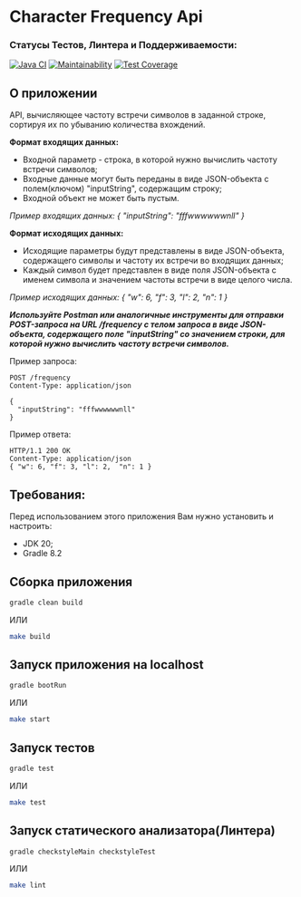 # Character Frequency Api

### Статусы Тестов, Линтера и Поддерживаемости:
[![Java CI](https://github.com/RassAnDev/character-frequency-api/actions/workflows/main.yml/badge.svg)](https://github.com/RassAnDev/character-frequency-api/actions/workflows/main.yml)
[![Maintainability](https://api.codeclimate.com/v1/badges/e9d5f8cf1e8d80decdb4/maintainability)](https://codeclimate.com/github/RassAnDev/character-frequency-api/maintainability)
[![Test Coverage](https://api.codeclimate.com/v1/badges/e9d5f8cf1e8d80decdb4/test_coverage)](https://codeclimate.com/github/RassAnDev/character-frequency-api/test_coverage)

## О приложении
API, вычисляющее частоту встречи символов в заданной строке, сортируя их по убыванию количества вхождений.

**Формат входящих данных:**
* Входной параметр - строка, в которой нужно вычислить частоту встречи символов;
* Входные данные могут быть переданы в виде JSON-объекта с полем(ключом) "inputString", содержащим строку;
* Входной объект не может быть пустым.

*Пример входящих данных: { "inputString": "fffwwwwwwnll" }*

**Формат исходящих данных:**

* Исходящие параметры будут представлены в виде JSON-объекта, содержащего символы и частоту их встречи во входящих данных;
* Каждый символ будет представлен в виде поля JSON-объекта с именем символа и значением частоты встречи в виде целого числа.

*Пример исходящих данных: { "w": 6, "f": 3, "l": 2,  "n": 1 }*

***Используйте Postman или аналогичные инструменты для отправки POST-запроса на URL /frequency с телом запроса в виде JSON-объекта, содержащего поле "inputString" со значением строки, для которой нужно вычислить частоту встречи символов.***

Пример запроса:

```
POST /frequency
Content-Type: application/json

{
  "inputString": "fffwwwwwwnll"
}
```

Пример ответа:

```
HTTP/1.1 200 OK 
Content-Type: application/json
{ "w": 6, "f": 3, "l": 2,  "n": 1 }
```

## Требования:
Перед использованием этого приложения Вам нужно установить и настроить:
* JDK 20;
* Gradle 8.2

## Сборка приложения

```bash
gradle clean build
```
ИЛИ
```bash
make build
```

## Запуск приложения на localhost

```bash
gradle bootRun
```
ИЛИ
```bash
make start
```

## Запуск тестов

```bash
gradle test
```
ИЛИ
```bash
make test
```

## Запуск статического анализатора(Линтера)

```bash
gradle checkstyleMain checkstyleTest
```
ИЛИ
```bash
make lint
```
